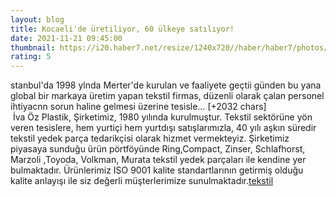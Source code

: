 ```yaml
--- 
layout: blog
title: Kocaeli'de üretiliyor, 60 ülkeye satılıyor!
date: 2021-11-21 09:45:00
thumbnail: https://i20.haber7.net/resize/1240x720//haber/haber7/photos/2021/46/kocaelide_uretiliyor_60_ulkeye_satiliyor_1637487898_8669.jpg
rating: 5
---
```

stanbul'da 1998 ylnda Merter'de kurulan ve faaliyete geçtii günden bu yana global bir markaya üretim yapan tekstil firmas, düzenli olarak çalan personel ihtiyacnn sorun haline gelmesi üzerine tesisle… [+2032 chars]</br>&nbsp;İva Öz Plastik, Şirketimiz, 1980 yılında kurulmuştur. Tekstil sektörüne yön veren tesislere, hem yurtiçi hem yurtdışı satışlarımızla, 40 yılı aşkın süredir tekstil yedek parça tedarikçisi olarak hizmet vermekteyiz. Şirketimiz piyasaya sunduğu ürün pörtföyünde Ring,Compact, Zinser, Schlafhorst, Marzoli ,Toyoda, Volkman, Murata tekstil yedek parçaları ile kendine yer bulmaktadır. Ürünlerimiz ISO 9001 kalite standartlarının getirmiş olduğu kalite anlayışı ile siz değerli müşterlerimize sunulmaktadır.<a href="https://www.ivaozplastik.com/">tekstil</a>